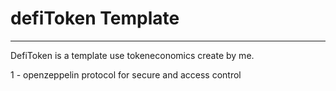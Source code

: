 # defiToken Template

---

DefiToken is a template use tokeneconomics create by me.

1 - openzeppelin protocol for secure and access control

